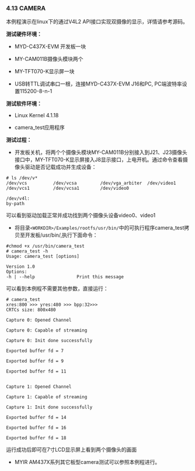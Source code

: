 ### 4.13 CAMERA

本例程演示在linux下的通过V4L2 API接口实现双摄像的显示，详情请参考源码。

**测试硬件环境：**

* MYD-C437X-EVM 开发板一块
* MY-CAM011B摄像头模块两个

* MY-TFT070-K显示屏一块

* USB转TTL调试串口一根，连接MYD-C437X-EVM J16和PC, PC端波特率设置115200-8-n-1

**测试软件环境：**

* Linux Kernel 4.1.18

* camera\_test应用程序

**测试过程：**

* 开发板关机，将两个个摄像头模块MY-CAM011B分别接入到J21、J23摄像头接口中，MY-TFT070-K显示屏接入J8显示接口，上电开机。通过命令查看摄像头驱动是否记载成功并生成设备：

```
# ls /dev/v*
/dev/vcs          /dev/vcsa         /dev/vga_arbiter  /dev/video1
/dev/vcs1         /dev/vcsa1        /dev/video0

/dev/v4l:
by-path
```

可以看到驱动加载正常并成功找到两个摄像头设备video0、video1

* 将目录`<WORKDIR>/Examples/rootfs/usr/bin/`中的可执行程序camera\_test拷贝至开发板/usr/bin/,执行下面命令：

```
#chmod +x /usr/bin/camera_test
# camera_test -h
Usage: camera_test [options]

Version 1.0 
Options:
-h | --help                Print this message
```

可以看到本例程不需要其他参数，直接运行：

```
# camera_test 
xres:800 >>> yres:480 >>> bpp:32>>>
CRTCs size: 800x480

Capture 0: Opened Channel

Capture 0: Capable of streaming

Capture 0: Init done successfully

Exported buffer fd = 7

Exported buffer fd = 9

Exported buffer fd = 11


Capture 1: Opened Channel

Capture 1: Capable of streaming

Capture 1: Init done successfully

Exported buffer fd = 14

Exported buffer fd = 16

Exported buffer fd = 18
```

运行成功后即可在7寸LCD显示屏上看到两个摄像头的画面

* MYIR AM437X系列其它板型camera测试可以参照本例程进行。



